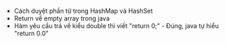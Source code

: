 - Cách duyệt phần tử trong HashMap và HashSet
- Return về empty array trong java
- Hàm yêu cầu trả về kiểu double thì viết "return 0;" - Đúng, java tự hiểu "return 0.0"